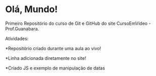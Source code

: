 # Olá, Mundo!
 Primeiro Repositório do curso de Git e GitHub do site CursoEmVídeo - Prof.Guanabara.

 Atividades:
 
 *Repositório criado durante uma aula ao vivo!
 
 *Linha adicionada diretamente no site!

 *Criado JS e exemplo de manipulação de datas
